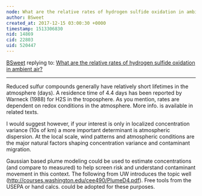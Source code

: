 ```yaml
---
node: What are the relative rates of hydrogen sulfide oxidation in ambient air?
author: BSweet
created_at: 2017-12-15 03:00:30 +0000
timestamp: 1513306830
nid: 14869
cid: 22803
uid: 520447
---
```




[BSweet](../profile/BSweet) replying to: [What are the relative rates of hydrogen sulfide oxidation in ambient air?](../notes/gretchengehrke/09-08-2017/what-are-the-relative-rates-of-hydrogen-sulfide-oxidation-in-ambient-air)

----
Reduced sulfur compounds generally have relatively short lifetimes in the atmosphere (days).  A residence time of 4.4 days has been reported by Warneck (1988) for H2S in the troposphere. As you mention, rates are dependent on redox conditions in the atmosphere. More info. is available in related texts. 

I would suggest however, if your interest is only in localized concentration variance (10s of km) a more important determinant is atmospheric dispersion. At the local scale, wind patterns and atmospheric conditions are the major natural factors shaping concentration variance and contaminant migration. 

Gaussian based plume modeling could be used to estimate concentrations (and compare to measured) to help screen risk and understand contaminant movement in this context. The following from UW introduces the topic well (http://courses.washington.edu/cee490/PlumeD4.pdf). Free tools from the USEPA or hand calcs. could be adopted for these purposes. 
